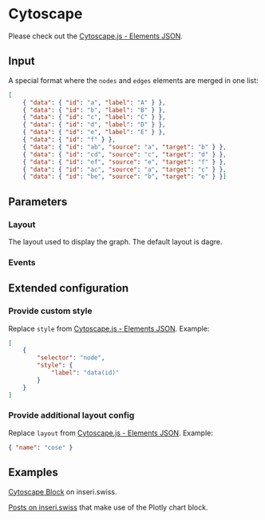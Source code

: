 # Cytoscape

Please check out the [Cytoscape.js - Elements JSON](https://js.cytoscape.org/#notation/elements-json).

## Input

A special format where the `nodes` and `edges` elements are merged in one list:

```json
[
	{ "data": { "id": "a", "label": "A" } },
	{ "data": { "id": "b", "label": "B" } },
	{ "data": { "id": "c", "label": "C" } },
	{ "data": { "id": "d", "label": "D" } },
	{ "data": { "id": "e", "label": "E" } },
	{ "data": { "id": "f" } },
	{ "data": { "id": "ab", "source": "a", "target": "b" } },
	{ "data": { "id": "cd", "source": "c", "target": "d" } },
	{ "data": { "id": "ef", "source": "e", "target": "f" } },
	{ "data": { "id": "ac", "source": "a", "target": "c" } },
	{ "data": { "id": "be", "source": "b", "target": "e" } }]
```

## Parameters

### Layout

The layout used to display the graph. The default layout is dagre.

### Events

## Extended configuration

### Provide custom style

Replace `style` from [Cytoscape.js - Elements JSON](https://js.cytoscape.org/#notation/elements-json). Example:

```json
[
	{
		"selector": "node",
		"style": {
			"label": "data(id)"
		}
	}
]
```

### Provide additional layout config

Replace `layout` from [Cytoscape.js - Elements JSON](https://js.cytoscape.org/#notation/elements-json). Example:

```json
{ "name": "cose" }
```

## Examples

[Cytoscape Block](https://inseri.swiss/2023/03/plotly-chart-block/) on inseri.swiss.

[Posts on inseri.swiss](https://inseri.swiss/tag/plotly-chart/) that make use of the Plotly chart block.
